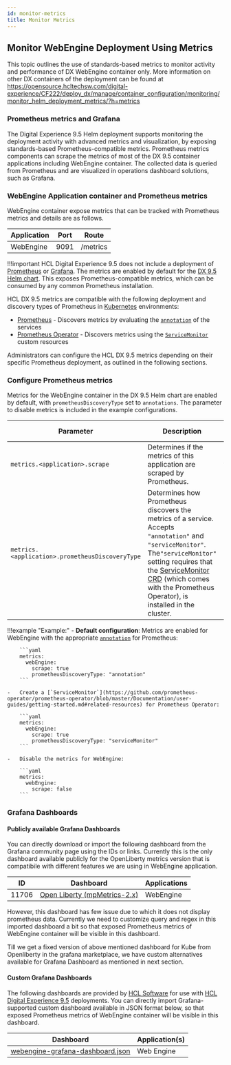 ```yaml
---
id: monitor-metrics
title: Monitor Metrics
---
```


## Monitor WebEngine Deployment Using Metrics

This topic outlines the use of standards-based metrics to monitor activity and performance of DX WebEngine container only. More information on other DX containers of the deployment can be found at https://opensource.hcltechsw.com/digital-experience/CF222/deploy_dx/manage/container_configuration/monitoring/monitor_helm_deployment_metrics/?h=metrics

### Prometheus metrics and Grafana

The Digital Experience 9.5 Helm deployment supports monitoring the deployment activity with advanced metrics and visualization, by exposing standards-based Prometheus-compatible metrics. Prometheus metrics components can scrape the metrics of most of the DX 9.5 container applications including WebEngine container. The collected data is queried from Prometheus and are visualized in operations dashboard solutions, such as Grafana.

### WebEngine Application container and Prometheus metrics

WebEngine container expose metrics that can be tracked with Prometheus metrics and details are as follows.

|Application|Port|Route|
|-----------|----|-----|
|WebEngine|9091|/metrics|

!!!important
    HCL Digital Experience 9.5 does not include a deployment of [Prometheus](https://prometheus.io/) or [Grafana](https://grafana.com/). The metrics are enabled by default for the [DX 9.5 Helm chart](https://github.com/prometheus-community/helm-charts/tree/main/charts/kube-prometheus-stack). This exposes Prometheus-compatible metrics, which can be consumed by any common Prometheus installation.

HCL DX 9.5 metrics are compatible with the following deployment and discovery types of Prometheus in [Kubernetes](https://kubernetes.io/) environments:

-   [Prometheus](https://github.com/prometheus-community/helm-charts/tree/main/charts/prometheus) - Discovers metrics by evaluating the [`annotation`](https://kubernetes.io/docs/concepts/overview/working-with-objects/annotations/) of the services
-   [Prometheus Operator](https://github.com/prometheus-community/helm-charts/tree/main/charts/kube-prometheus-stack) - Discovers metrics using the [`ServiceMonitor`](https://github.com/prometheus-operator/prometheus-operator/blob/master/Documentation/user-guides/getting-started.md#related-resources) custom resources

Administrators can configure the HCL DX 9.5 metrics depending on their specific Prometheus deployment, as outlined in the following sections.

### Configure Prometheus metrics

Metrics for the WebEngine container in the DX 9.5 Helm chart are enabled by default, with `prometheusDiscoveryType` set to `annotations`. The parameter to disable metrics is included in the example configurations.

|Parameter|Description|Default value|
|---------|-----------|-------------|
|`metrics.<application>.scrape`|Determines if the metrics of this application are scraped by Prometheus.|`true`|
|`metrics.<application>.prometheusDiscoveryType`|Determines how Prometheus discovers the metrics of a service. Accepts `"annotation"` and `"serviceMonitor"`. The`"serviceMonitor"` setting requires that the [ServiceMonitor CRD](https://github.com/prometheus-operator/prometheus-operator/blob/master/Documentation/user-guides/getting-started.md#related-resources) \(which comes with the Prometheus Operator\), is installed in the cluster.|`"annotation"`|

!!!example "Example:"
    -   __Default configuration__: Metrics are enabled for WebEngine with the appropriate [`annotation`](https://kubernetes.io/docs/concepts/overview/working-with-objects/annotations/) for Prometheus:

        ```yaml
        metrics:
          webEngine:
            scrape: true
            prometheusDiscoveryType: "annotation"
        ```

    -   Create a [`ServiceMonitor`](https://github.com/prometheus-operator/prometheus-operator/blob/master/Documentation/user-guides/getting-started.md#related-resources) for Prometheus Operator:

        ```yaml
        metrics:
          webEngine:
            scrape: true
            prometheusDiscoveryType: "serviceMonitor"
        ```

    -   Disable the metrics for WebEngine:

        ```yaml
        metrics:
          webEngine:
            scrape: false
        ```

### Grafana Dashboards

#### Publicly available Grafana Dashboards

You can directly download or import the following dashboard from the Grafana community page using the IDs or links. Currently this is the only dashboard available publicly for the OpenLiberty metrics version that is compatibile with different features we are using in WebEngine application. 

|ID|Dashboard|Applications|
|--|---------|------------|
|11706|[Open Liberty (mpMetrics-2.x)](https://grafana.com/grafana/dashboards/11706-open-liberty/)|WebEngine|

However, this dashboard has few issue due to which it does not display prometheus data. Currently we need to customize query and regex in this imported dashboard a bit so that exposed Prometheus metrics of WebEngine container will be visible in this dashboard.

Till we get a fixed version of above mentioned dashboard for Kube from Openliberty in the grafana marketplace, we have custom alternatives available for Grafana Dashboard as mentioned in next section.

#### Custom Grafana Dashboards

The following dashboards are provided by [HCL Software](https://www.hcltechsw.com/wps/portal) for use with [HCL Digital Experience 9.5](https://www.hcltechsw.com/dx) deployments. You can directly import Grafana-supported custom dashboard available in JSON format below, so that exposed Prometheus metrics of WebEngine container will be visible in this dashboard.

|Dashboard|Application\(s\)|
|---------|----------------|
|[webengine-grafana-dashboard.json](../../../../static/assets/liberty/webengine-grafana-dashboard.json)|Web Engine|